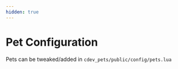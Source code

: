 ```yaml
---
hidden: true
---
```


# Pet Configuration

Pets can be tweaked/added in `cdev_pets/public/config/pets.lua`&#x20;
